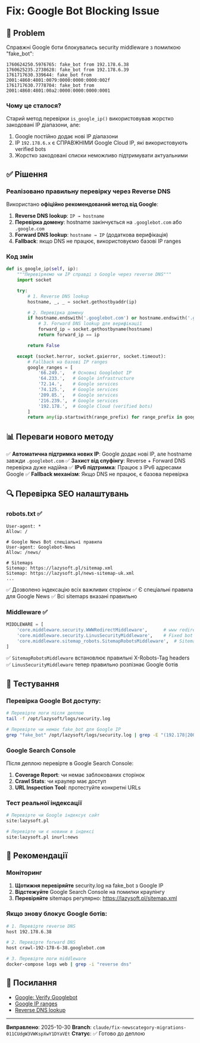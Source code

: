 # Fix: Google Bot Blocking Issue

## 🔴 Problem

Справжні Google боти блокувались security middleware з помилкою "fake_bot":

```
1760624250.5976765: fake_bot from 192.178.6.38
1760625235.2738628: fake_bot from 192.178.6.39
1761717630.339644: fake_bot from 2001:4860:4801:0079:0000:0000:0000:002f
1761717630.7778704: fake_bot from 2001:4860:4801:00a2:0000:0000:0000:0001
```

### Чому це сталося?

Старий метод перевірки `is_google_ip()` використовував жорстко закодовані IP діапазони, але:
1. Google постійно додає нові IP діапазони
2. IP `192.178.6.x` є СПРАВЖНІМИ Google Cloud IP, які використовують verified bots
3. Жорстко закодовані списки неможливо підтримувати актуальними

## ✅ Рішення

### Реалізовано правильну перевірку через Reverse DNS

Використано **офіційно рекомендований метод від Google**:

1. **Reverse DNS lookup**: `IP → hostname`
2. **Перевірка домену**: hostname закінчується на `.googlebot.com` або `.google.com`
3. **Forward DNS lookup**: `hostname → IP` (додаткова верифікація)
4. **Fallback**: якщо DNS не працює, використовуємо базові IP ranges

### Код змін

```python
def is_google_ip(self, ip):
    """Перевіряємо чи IP справді з Google через reverse DNS"""
    import socket

    try:
        # 1. Reverse DNS lookup
        hostname, _, _ = socket.gethostbyaddr(ip)

        # 2. Перевірка домену
        if hostname.endswith('.googlebot.com') or hostname.endswith('.google.com'):
            # 3. Forward DNS lookup для верифікації
            forward_ip = socket.gethostbyname(hostname)
            return forward_ip == ip

        return False

    except (socket.herror, socket.gaierror, socket.timeout):
        # Fallback на базові IP ranges
        google_ranges = [
            '66.249.',   # Основні Googlebot IP
            '64.233.',   # Google infrastructure
            '72.14.',    # Google services
            '74.125.',   # Google services
            '209.85.',   # Google services
            '216.239.',  # Google services
            '192.178.',  # Google Cloud (verified bots)
        ]
        return any(ip.startswith(range_prefix) for range_prefix in google_ranges)
```

## 📊 Переваги нового методу

✅ **Автоматична підтримка нових IP**: Google додає нові IP, але hostname завжди `.googlebot.com`
✅ **Захист від спуфінгу**: Reverse + Forward DNS перевірка дуже надійна
✅ **IPv6 підтримка**: Працює з IPv6 адресами Google
✅ **Fallback механізм**: Якщо DNS не працює, є базова перевірка

## 🔍 Перевірка SEO налаштувань

### robots.txt ✅

```
User-agent: *
Allow: /

# Google News Bot спеціальні правила
User-agent: Googlebot-News
Allow: /news/

# Sitemaps
Sitemap: https://lazysoft.pl/sitemap.xml
Sitemap: https://lazysoft.pl/news-sitemap-uk.xml
...
```

✅ Дозволено індексацію всіх важливих сторінок
✅ Є спеціальні правила для Google News
✅ Всі sitemaps вказані правильно

### Middleware ✅

```python
MIDDLEWARE = [
    'core.middleware.security.WWWRedirectMiddleware',      # www redirect
    'core.middleware.security.LinusSecurityMiddleware',    # Fixed bot detection
    'core.middleware.sitemap_robots.SitemapRobotsMiddleware',  # Sitemap SEO headers
]
```

✅ `SitemapRobotsMiddleware` встановлює правильні X-Robots-Tag headers
✅ `LinusSecurityMiddleware` тепер правильно розпізнає Google ботів

## 🧪 Тестування

### Перевірка Google Bot доступу:

```bash
# Перевірте логи після деплою
tail -f /opt/lazysoft/logs/security.log

# Перевірте чи немає fake_bot для Google IP
grep "fake_bot" /opt/lazysoft/logs/security.log | grep -E "(192.178|2001:4860)"
```

### Google Search Console

Після деплою перевірте в Google Search Console:
1. **Coverage Report**: чи немає заблокованих сторінок
2. **Crawl Stats**: чи краулер має доступ
3. **URL Inspection Tool**: протестуйте конкретні URLs

### Тест реальної індексації

```bash
# Перевірте чи Google індексує сайт
site:lazysoft.pl

# Перевірте чи є новини в індексі
site:lazysoft.pl inurl:news
```

## 📝 Рекомендації

### Моніторинг

1. **Щотижня перевіряйте** security.log на fake_bot з Google IP
2. **Відстежуйте** Google Search Console на помилки краулінгу
3. **Перевіряйте** sitemaps регулярно: https://lazysoft.pl/sitemap.xml

### Якщо знову блокує Google ботів:

```bash
# 1. Перевірте reverse DNS
host 192.178.6.38

# 2. Перевірте forward DNS
host crawl-192-178-6-38.googlebot.com

# 3. Перевірте логи middleware
docker-compose logs web | grep -i "reverse dns"
```

## 🔗 Посилання

- [Google: Verify Googlebot](https://developers.google.com/search/docs/crawling-indexing/verifying-googlebot)
- [Google IP ranges](https://developers.google.com/search/docs/crawling-indexing/googlebot)
- [Reverse DNS lookup](https://support.google.com/webmasters/answer/80553)

---

**Виправлено**: 2025-10-30
**Branch**: `claude/fix-newscategory-migrations-011CUdgW3VWKspXwY1DYaVEt`
**Статус**: ✅ Готово до деплою

